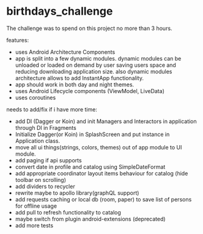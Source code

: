 # birthdays_challenge
The challenge was to spend on this project no more than 3 hours.

features:
- uses Android Architecture Components
- app is split into a few dynamic modules. dynamic modules can be unloaded or loaded on demand by user
saving users space and reducing downloading application size. also dynamic modules architecture
allows to add InstantApp functionality.
- app should work in both day and night themes.
- uses Android Lifecycle components (ViewModel, LiveData)
- uses coroutines


needs to add/fix if i have more time:
- add DI (Dagger or Koin) and init Managers and Interactors in application through DI in Fragments
- Initialize Dagger(or Koin) in SplashScreen and put instance in Application class.
- move all ui things(strings, colors, themes) out of app module to UI module.
- add paging if api supports
- convert date in profile and catalog using SimpleDateFormat
- add appropriate coordinator layout items behaviour for catalog (hide toolbar on scrolling)
- add dividers to recycler
- rewrite maybe to apollo library(graphQL support)
- add requests caching or local db (room, paper) to save list of persons for offline usage
- add pull to refresh functionality to catalog
- maybe switch from plugin android-extensions (deprecated)
- add more tests

